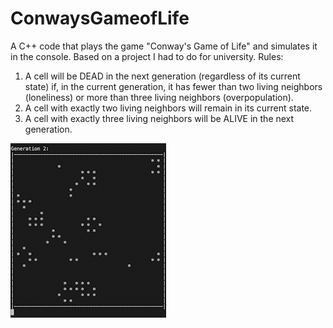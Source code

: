 # ConwaysGameofLife
A C++ code that plays the game "Conway's Game of Life" and simulates it in the console.
Based on a project I had to do for university.
Rules:
1. A cell will be DEAD in the next generation (regardless of its current state) if,
   in the current generation, it has fewer than two living neighbors (loneliness)
   or more than three living neighbors (overpopulation).
2. A cell with exactly two living neighbors will remain in its current state.
3. A cell with exactly three living neighbors will be ALIVE in the next generation.

![](https://github.com/gonzalni/ConwaysGameofLife/blob/f3d5e61a0f908d00879161c8b65b3f2f504d2eb0/cgolGIF.gif)
